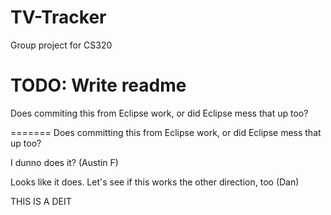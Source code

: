 TV-Tracker
==========

Group project for CS320


TODO: Write readme
=======
Does commiting this from Eclipse work, or did Eclipse mess that up too?

=======
Does committing this from Eclipse work, or did Eclipse mess that up too?

I dunno does it? (Austin F)

Looks like it does. Let's see if this works the other direction, too (Dan)

THIS IS A DEIT